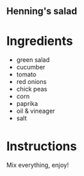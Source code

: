 ## Henning's salad

# Ingredients
- green salad
- cucumber
- tomato
- red onions
- chick peas
- corn
- paprika
- oil & vineager
- salt


# Instructions
Mix everything, enjoy!

